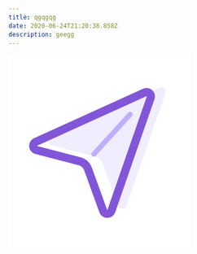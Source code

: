 ```yaml
---
title: qgqgqg
date: 2020-06-24T21:20:38.858Z
description: geegg
---
```

![](bridge_icons_landingpage_1.0_referral.svg)